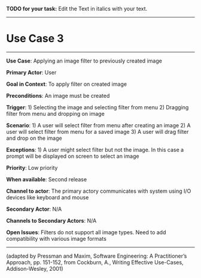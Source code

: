 **TODO for your task:** Edit the Text in italics with your text.

<hr>

# Use Case 3

<hr>

**Use Case**: Applying an image filter to previously created image 

**Primary Actor**: User

**Goal in Context**: To apply filter on created image

**Preconditions**: An image must be created

**Trigger**: 1) Selecting the image and selecting filter from menu 2) Dragging filter from menu and dropping on image 
  
**Scenario**: 1) A user will select filter from menu after creating an image
              2) A user will select filter from menu for a saved image
              3) A user will drag filter and drop on the image
              
**Exceptions**: 1) A user might select filter but not the image. In this case a prompt will be displayed on screen to select an image  

**Priority**: Low priority

**When available**: Second release

**Channel to actor**: The primary actory communicates with system using I/O devices like keyboard and mouse

**Secondary Actor**: N/A

**Channels to Secondary Actors**: N/A

**Open Issues**: Filters do not support all image types. Need to add compatibility with various image formats

<hr>



(adapted by Pressman and Maxim, Software Engineering: A Practitioner’s Approach, pp. 151-152, from Cockburn,
A., Writing Effective Use-Cases, Addison-Wesley, 2001)
